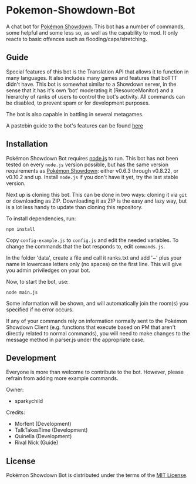 Pokemon-Showdown-Bot
====================

A chat bot for [Pokémon Showdown][1]. This bot has a number of commands, some helpful and some less so, as well as the capability to mod. It only reacts to basic offences such as flooding/caps/stretching.

  [1]: http://www.pokemonshowdown.com/
  
Guide
-----

Special features of this bot is the Translation API that allows it to function in many languages.  It also includes many games and features that boTTT didn't have.   This bot is somewhat similar to a Showdown server, in the sense that it has it's own 'bot' moderating it (ResourceMonitor) and a hierarchy of ranks of users to control the bot's activity.
All commands can be disabled, to prevent spam or for development purposes.

The bot is also capable in battling in several metagames.

A pastebin guide to the bot's features can be found [here][6]
  
  [6]: http://pastebin.com/zT0eFG8a
  


Installation
------------


Pokémon Showdown Bot requires [node.js][2] to run.
This bot has not been tested on every `node.js` version possible, but has the same version requirements as [Pokémon Showdown][3]: either v0.6.3 through v0.8.22, or v0.10.2 and up.
Install `node.js` if you don't have it yet, try the last stable version.

Next up is cloning this bot. This can be done in two ways: cloning it via `git` or downloading as ZIP.
Downloading it as ZIP is the easy and lazy way, but is a lot less handy to update than cloning this repository.

To install dependencies, run:

    npm install

Copy `config-example.js` to `config.js` and edit the needed variables.
To change the commands that the bot responds to, edit `commands.js`.

In the folder 'data', create a file and call it ranks.txt and add '~' plus your name in lowercase letters only (no spaces) on the first line.  This will give you admin priviledges on your bot.

Now, to start the bot, use:

    node main.js

Some information will be shown, and will automatically join the room(s) you specified if no error occurs.

  [2]: http://nodejs.org/
  [3]: https://github.com/Zarel/Pokemon-Showdown
  [4]: https://github.com/RivalNick/PS-Bot/wiki/How-To-set-up-Bot

If any of your commands rely on information normally sent to the Pokémon Showdown Client (e.g. functions that execute based on PM that aren't directly related to normal commands), you will need to make changes to the message method in parser.js under the appropriate case.

Development
-----------

Everyone is more than welcome to contribute to the bot.
However, please refrain from adding more example commands.

Owner:
 - sparkychild

Credits:
 - Morfent (Development)
 - TalkTakesTime (Development)
 - Quinella (Development)
 - Rival Nick (Guide)

License
-------

Pokémon Showdown Bot is distributed under the terms of the [MIT License][5].

  [5]: https://github.com/Quinella/Pokemon-Showdown-Bot/blob/master/LICENSE

